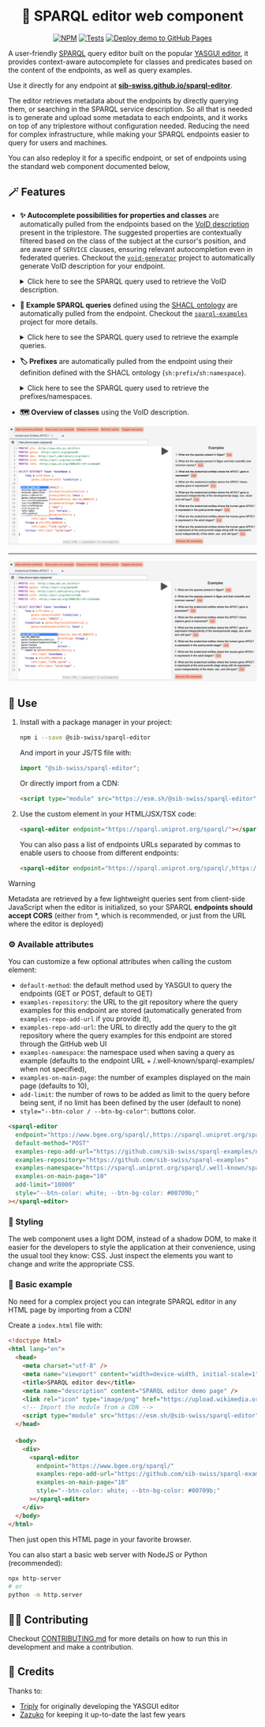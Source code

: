 <div align="center">

# 💫 SPARQL editor web component

[![NPM](https://img.shields.io/npm/v/@sib-swiss/sparql-editor)](https://www.npmjs.com/package/@sib-swiss/sparql-editor)
[![Tests](https://github.com/sib-swiss/sparql-editor/actions/workflows/test.yml/badge.svg)](https://github.com/sib-swiss/sparql-editor/actions/workflows/test.yml)
[![Deploy demo to GitHub Pages](https://github.com/sib-swiss/sparql-editor/actions/workflows/deploy.yml/badge.svg)](https://github.com/sib-swiss/sparql-editor/actions/workflows/deploy.yml)

</div>

A user-friendly [SPARQL](https://www.w3.org/TR/sparql12-query/) query editor built on the popular [YASGUI editor](https://github.com/zazuko/Yasgui), it provides context-aware autocomplete for classes and predicates based on the content of the endpoints, as well as query examples.

Use it directly for any endpoint at **[sib-swiss.github.io/sparql-editor](https://sib-swiss.github.io/sparql-editor)**.

The editor retrieves metadata about the endpoints by directly querying them, or searching in the SPARQL service description. So all that is needed is to generate and upload some metadata to each endpoints, and it works on top of any triplestore without configuration needed. Reducing the need for complex infrastructure, while making your SPARQL endpoints easier to query for users and machines.

You can also redeploy it for a specific endpoint, or set of endpoints using the standard web component documented below,

## 🪄 Features

- **✨ Autocomplete possibilities for properties and classes** are automatically pulled from the endpoints based on the [VoID description](https://www.w3.org/TR/void/) present in the triplestore. The suggested properties are contextually filtered based on the class of the subject at the cursor's position, and are aware of `SERVICE` clauses, ensuring relevant autocompletion even in federated queries. Checkout the [`void-generator`](https://github.com/JervenBolleman/void-generator) project to automatically generate VoID description for your endpoint.

  <details><summary>Click here to see the SPARQL query used to retrieve the VoID description.</summary>

  ```SPARQL
  PREFIX owl: <http://www.w3.org/2002/07/owl#>
  PREFIX rdfs: <http://www.w3.org/2000/01/rdf-schema#>
  PREFIX sh:<http://www.w3.org/ns/shacl#>
  PREFIX sd:<http://www.w3.org/ns/sparql-service-description#>
  PREFIX void:<http://rdfs.org/ns/void#>
  PREFIX void-ext:<http://ldf.fi/void-ext#>
  SELECT DISTINCT ?graph ?graphLabel ?subjectClass ?prop ?objectClass ?objectDatatype
  ?triples ?subjectClassLabel ?objectClassLabel ?subjectClassComment ?objectClassComment ?propLabel ?propComment
  WHERE {
        {
          OPTIONAL {
            ?graph sd:graph ?graphDesc .
            OPTIONAL { ?graph rdfs:label ?graphLabel }
            ?graphDesc void:classPartition ?cp .
          }
          ?cp void:class ?subjectClass ;
            void:propertyPartition ?pp .
          OPTIONAL { ?subjectClass rdfs:label ?subjectClassLabel }
          OPTIONAL { ?subjectClass rdfs:comment ?subjectClassComment }
          ?pp void:property ?prop .
          OPTIONAL { ?pp void:triples ?triples }
          OPTIONAL { ?prop rdfs:label ?propLabel }
          OPTIONAL { ?prop rdfs:comment ?propComment }
          OPTIONAL {
            {
              ?pp  void:classPartition [ void:class ?objectClass ] .
              OPTIONAL { ?objectClass rdfs:label ?objectClassLabel }
              OPTIONAL { ?objectClass rdfs:comment ?objectClassComment }
            } UNION {
              ?pp void-ext:datatypePartition [ void-ext:datatype ?objectDatatype ] .
            }
          }
        } UNION {
          ?linkset void:subjectsTarget [ void:class ?subjectClass ] ;
            void:linkPredicate ?prop ;
            void:objectsTarget [ void:class ?objectClass ] .
        }
  } ORDER BY ?subjectClass ?objectClass ?objectDatatype ?graph ?triples
  ```

  </details>

- **📜 Example SPARQL queries** defined using the [SHACL ontology](https://www.w3.org/TR/shacl/) are automatically pulled from the endpoint. Checkout the [`sparql-examples`](https://github.com/sib-swiss/sparql-examples) project for more details.

  <details><summary>Click here to see the SPARQL query used to retrieve the example queries.</summary>

  ```SPARQL
  PREFIX sh: <http://www.w3.org/ns/shacl#>
  PREFIX rdfs: <http://www.w3.org/2000/01/rdf-schema#>
  SELECT DISTINCT ?sq ?comment ?query
  WHERE {
      ?sq a sh:SPARQLExecutable ;
          rdfs:comment ?comment ;
          sh:select|sh:ask|sh:construct|sh:describe ?query .
  } ORDER BY ?sq
  ```

  </details>

- **🏷️ Prefixes** are automatically pulled from the endpoint using their definition defined with the SHACL ontology (`sh:prefix`/`sh:namespace`).

  <details><summary>Click here to see the SPARQL query used to retrieve the prefixes/namespaces.</summary>

  ```SPARQL
  PREFIX sh: <http://www.w3.org/ns/shacl#>
  SELECT DISTINCT ?prefix ?namespace
  WHERE { [] sh:namespace ?namespace ; sh:prefix ?prefix }
  ORDER BY ?prefix
  ```

- **🗺️ Overview of classes** using the VoID description.

  </details>

![Screenshot gene](packages/demo/src/screenshot_gene.png)

---

![Screenshot expression](packages/demo/src/screenshot_expression.png)

## 🚀 Use

1. Install with a package manager in your project:

   ```bash
   npm i --save @sib-swiss/sparql-editor
   ```

   And import in your JS/TS file with:

   ```ts
   import "@sib-swiss/sparql-editor";
   ```

   Or directly import from a CDN:

   ```html
   <script type="module" src="https://esm.sh/@sib-swiss/sparql-editor"></script>
   ```

2. Use the custom element in your HTML/JSX/TSX code:

   ```html
   <sparql-editor endpoint="https://sparql.uniprot.org/sparql/"></sparql-editor>
   ```

   You can also pass a list of endpoints URLs separated by commas to enable users to choose from different endpoints:

   ```html
   <sparql-editor endpoint="https://sparql.uniprot.org/sparql/,https://www.bgee.org/sparql/"></sparql-editor>
   ```

> [!WARNING]
>
> Metadata are retrieved by a few lightweight queries sent from client-side JavaScript when the editor is initialized, so your SPARQL **endpoints should accept CORS** (either from \*, which is recommended, or just from the URL where the editor is deployed)

### ⚙️ Available attributes

You can customize a few optional attributes when calling the custom element:

- `default-method`: the default method used by YASGUI to query the endpoints (GET or POST, default to GET)
- `examples-repository`: the URL to the git repository where the query examples for this endpoint are stored (automatically generated from `examples-repo-add-url` if you provide it),
- `examples-repo-add-url`: the URL to directly add the query to the git repository where the query examples for this endpoint are stored through the GitHub web UI
- `examples-namespace`: the namespace used when saving a query as example (defaults to the endpoint URL + /.well-known/sparql-examples/ when not specified),
- `examples-on-main-page`: the number of examples displayed on the main page (defaults to 10),
- `add-limit`: the number of rows to be added as limit to the query before being sent, if no limit has been defined by the user (default to none)
- `style="--btn-color / --btn-bg-color"`: buttons color.

```html
<sparql-editor
  endpoint="https://www.bgee.org/sparql/,https://sparql.uniprot.org/sparql/"
  default-method="POST"
  examples-repo-add-url="https://github.com/sib-swiss/sparql-examples/new/master/examples/Bgee"
  examples-repository="https://github.com/sib-swiss/sparql-examples"
  examples-namespace="https://sparql.uniprot.org/sparql/.well-known/sparql-examples/"
  examples-on-main-page="10"
  add-limit="10000"
  style="--btn-color: white; --btn-bg-color: #00709b;"
></sparql-editor>
```

### 🎨 Styling

The web component uses a light DOM, instead of a shadow DOM, to make it easier for the developers to style the application at their convenience, using the usual tool they know: CSS. Just inspect the elements you want to change and write the appropriate CSS.

### 📝 Basic example

No need for a complex project you can integrate SPARQL editor in any HTML page by importing from a CDN!

Create a `index.html` file with:

```html
<!doctype html>
<html lang="en">
  <head>
    <meta charset="utf-8" />
    <meta name="viewport" content="width=device-width, initial-scale=1" />
    <title>SPARQL editor dev</title>
    <meta name="description" content="SPARQL editor demo page" />
    <link rel="icon" type="image/png" href="https://upload.wikimedia.org/wikipedia/commons/f/f3/Rdf_logo.svg" />
    <!-- Import the module from a CDN -->
    <script type="module" src="https://esm.sh/@sib-swiss/sparql-editor"></script>
  </head>

  <body>
    <div>
      <sparql-editor
        endpoint="https://www.bgee.org/sparql/"
        examples-repo-add-url="https://github.com/sib-swiss/sparql-examples/new/master/examples/Bgee"
        examples-on-main-page="10"
        style="--btn-color: white; --btn-bg-color: #00709b;"
      ></sparql-editor>
    </div>
  </body>
</html>
```

Then just open this HTML page in your favorite browser.

You can also start a basic web server with NodeJS or Python (recommended):

```bash
npx http-server
# or
python -m http.server
```

## 🧑‍💻 Contributing

Checkout [CONTRIBUTING.md](https://github.com/sib-swiss/sparql-editor/blob/main/CONTRIBUTING.md) for more details on how to run this in development and make a contribution.

## 🤝 Credits

Thanks to:

- [Triply](https://triply.cc) for originally developing the YASGUI editor
- [Zazuko](https://zazuko.com/) for keeping it up-to-date the last few years
